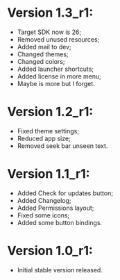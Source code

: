 # Version 1.3_r1:
- Target SDK now is 26;
- Removed unused resources;
- Added mail to dev;
- Changed themes;
- Changed colors;
- Added launcher shortcuts;
- Added license in more menu;
- Maybe is more but I forget.

# Version 1.2_r1:
- Fixed theme settings;
- Reduced app size;
- Removed seek bar unseen text.

# Version 1.1_r1:
- Added Check for updates button;
- Added Changelog;
- Added Permissions layout;
- Fixed some icons;
- Added some button bindings.

# Version 1.0_r1:
- Initial stable version released.